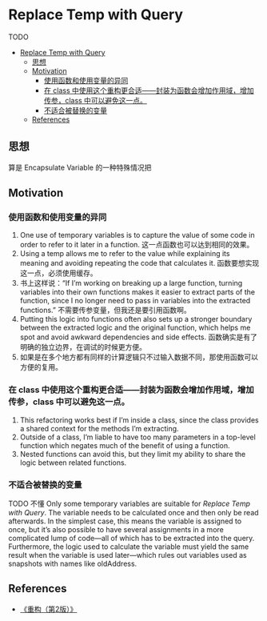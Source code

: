 # Replace Temp with Query


TODO


<!-- TOC -->

- [Replace Temp with Query](#replace-temp-with-query)
    - [思想](#思想)
    - [Motivation](#motivation)
        - [使用函数和使用变量的异同](#使用函数和使用变量的异同)
        - [在 class 中使用这个重构更合适——封装为函数会增加作用域，增加传参，class 中可以避免这一点。](#在-class-中使用这个重构更合适封装为函数会增加作用域增加传参class-中可以避免这一点)
        - [不适合被替换的变量](#不适合被替换的变量)
    - [References](#references)

<!-- /TOC -->


## 思想
算是 Encapsulate Variable 的一种特殊情况把


## Motivation
### 使用函数和使用变量的异同
1. One use of temporary variables is to capture the value of some code in order to refer to it later in a function. 这一点函数也可以达到相同的效果。
2. Using a temp allows me to refer to the value while explaining its meaning and avoiding repeating the code that calculates it. 函数要想实现这一点，必须使用缓存。
3. 书上这样说：“If I’m working on breaking up a large function, turning variables into their own functions makes it easier to extract parts of the function, since I no longer need to pass in variables into the extracted functions.” 不需要传参变量，但我还是要引用函数啊。
4. Putting this logic into functions often also sets up a stronger boundary between the extracted logic and the original function, which helps me spot and avoid awkward dependencies and side effects. 函数确实是有了明确的独立边界，在调试的时候更方便。
5. 如果是在多个地方都有同样的计算逻辑只不过输入数据不同，那使用函数可以方便的复用。

### 在 class 中使用这个重构更合适——封装为函数会增加作用域，增加传参，class 中可以避免这一点。
1. This refactoring works best if I’m inside a class, since the class provides a shared context for the methods I’m extracting. 
2. Outside of a class, I’m liable to have too many parameters in a top-­level function which negates much of the benefit of using a function. 
3. Nested functions can avoid this, but they limit my ability to share the logic between related functions.

### 不适合被替换的变量
TODO 不懂
Only some temporary variables are suitable for *Replace Temp with Query*. The variable needs to be calculated once and then only be read afterwards. In the simplest case, this means the variable is assigned to once, but it’s also possible to have several assignments in a more complicated lump of code—all of which has to be extracted into the query. Furthermore, the logic used to calculate the variable must yield the same result when the variable is used later—which rules out variables used as snapshots with names like oldAddress.


## References
* [《重构（第2版）》](https://book.douban.com/subject/33400354/)
